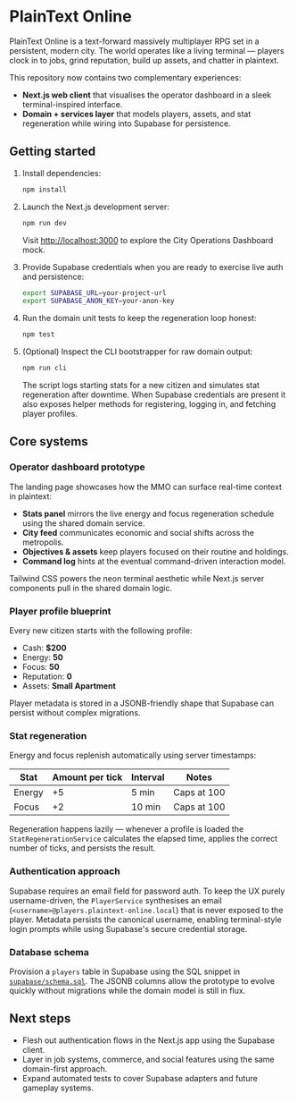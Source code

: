 # PlainText Online

PlainText Online is a text-forward massively multiplayer RPG set in a persistent, modern city. The world operates like a living terminal — players clock in to jobs, grind reputation, build up assets, and chatter in plaintext.

This repository now contains two complementary experiences:

- **Next.js web client** that visualises the operator dashboard in a sleek terminal-inspired interface.
- **Domain + services layer** that models players, assets, and stat regeneration while wiring into Supabase for persistence.

## Getting started

1. Install dependencies:

   ```bash
   npm install
   ```

2. Launch the Next.js development server:

   ```bash
   npm run dev
   ```

   Visit [http://localhost:3000](http://localhost:3000) to explore the City Operations Dashboard mock.

3. Provide Supabase credentials when you are ready to exercise live auth and persistence:

   ```bash
   export SUPABASE_URL=your-project-url
   export SUPABASE_ANON_KEY=your-anon-key
   ```

4. Run the domain unit tests to keep the regeneration loop honest:

   ```bash
   npm test
   ```

5. (Optional) Inspect the CLI bootstrapper for raw domain output:

   ```bash
   npm run cli
   ```

   The script logs starting stats for a new citizen and simulates stat regeneration after downtime. When Supabase credentials are present it also exposes helper methods for registering, logging in, and fetching player profiles.

## Core systems

### Operator dashboard prototype

The landing page showcases how the MMO can surface real-time context in plaintext:

- **Stats panel** mirrors the live energy and focus regeneration schedule using the shared domain service.
- **City feed** communicates economic and social shifts across the metropolis.
- **Objectives & assets** keep players focused on their routine and holdings.
- **Command log** hints at the eventual command-driven interaction model.

Tailwind CSS powers the neon terminal aesthetic while Next.js server components pull in the shared domain logic.

### Player profile blueprint

Every new citizen starts with the following profile:

- Cash: **$200**
- Energy: **50**
- Focus: **50**
- Reputation: **0**
- Assets: **Small Apartment**

Player metadata is stored in a JSONB-friendly shape that Supabase can persist without complex migrations.

### Stat regeneration

Energy and focus replenish automatically using server timestamps:

| Stat   | Amount per tick | Interval | Notes                     |
| ------ | ---------------- | -------- | ------------------------- |
| Energy | +5               | 5 min    | Caps at 100               |
| Focus  | +2               | 10 min   | Caps at 100               |

Regeneration happens lazily — whenever a profile is loaded the `StatRegenerationService` calculates the elapsed time, applies the correct number of ticks, and persists the result.

### Authentication approach

Supabase requires an email field for password auth. To keep the UX purely username-driven, the `PlayerService` synthesises an email (`<username>@players.plaintext-online.local`) that is never exposed to the player. Metadata persists the canonical username, enabling terminal-style login prompts while using Supabase's secure credential storage.

### Database schema

Provision a `players` table in Supabase using the SQL snippet in [`supabase/schema.sql`](supabase/schema.sql). The JSONB columns allow the prototype to evolve quickly without migrations while the domain model is still in flux.

## Next steps

- Flesh out authentication flows in the Next.js app using the Supabase client.
- Layer in job systems, commerce, and social features using the same domain-first approach.
- Expand automated tests to cover Supabase adapters and future gameplay systems.
